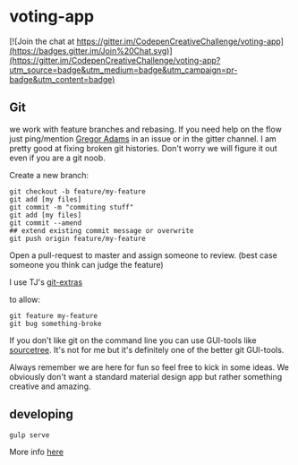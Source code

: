 # voting-app

[![Join the chat at https://gitter.im/CodepenCreativeChallenge/voting-app](https://badges.gitter.im/Join%20Chat.svg)](https://gitter.im/CodepenCreativeChallenge/voting-app?utm_source=badge&utm_medium=badge&utm_campaign=pr-badge&utm_content=badge)



## Git

we work with feature branches and rebasing. If you need help on the flow just ping/mention [Gregor Adams](https://github.io/pixelass) in an issue or in the gitter channel. I am pretty good at fixing broken git histories. Don't worry we will figure it out even if you are a git noob.

Create a new branch:

```shell
git checkout -b feature/my-feature
git add [my files]
git commit -m "commiting stuff"
git add [my files]
git commit --amend
## extend existing commit message or overwrite
git push origin feature/my-feature
```

Open a pull-request to master and assign someone to review. (best case someone you think can judge the feature)

I use TJ's [git-extras](https://github.com/tj/git-extras)

to allow:

```shell
git feature my-feature
git bug something-broke
```

If you don't like git on the command line you can use GUI-tools like [sourcetree](https://www.atlassian.com/software/sourcetree/overview). It's not for me but it's definitely one of the better git GUI-tools.

Always remember we are here for fun so feel free to kick in some ideas. We obviously don't want a standard material design app but rather something creative and amazing. 

## developing

```shell
gulp serve
```

More info [here](https://github.com/PolymerElements/polymer-starter-kit)
